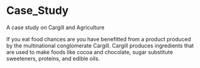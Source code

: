 # Case_Study
A case study on Cargill and Agriculture

If you eat food chances are you have benefitted from a product produced by the multinational conglomerate Cargill. Cargill produces ingredients that are used to make foods like cocoa and chocolate, sugar substitute sweeteners, proteins, and edible oils.
